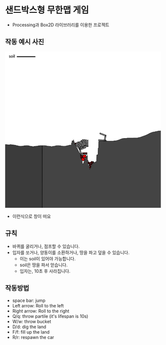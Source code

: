 # 샌드박스형 무한맵 게임

- Processing과 Box2D 라이브러리를 이용한 프로젝트

## 작동 예시 사진

![예시 사진](./doc/example.jpg)
- 이런식으로 창이 떠요

## 규칙

- 바퀴를 굴리거나, 점프할 수 있습니다.
- 입자를 쏘거나, 양동이를 소환하거나, 땅을 파고 덮을 수 있습니다.
    - 이는 soil이 있어야 가능합니다.
    - soil은 땅을 파서 얻습니다.
    - 입자는, 10초 후 사라집니다.

## 작동방법

- space bar: jump
- Left arrow: Roll to the left
- Right arrow: Roll to the right
- Q/q: throw partile (it's lifespan is 10s)
- W/w: throw bucket
- D/d: dig the land
- F/f: fill up the land
- R/r: respawn the car